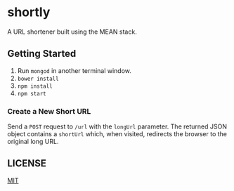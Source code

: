 # shortly

A URL shortener built using the MEAN stack.

## Getting Started

1. Run `mongod` in another terminal window.
2. `bower install`
3. `npm install`
4. `npm start`

### Create a New Short URL

Send a `POST` request to `/url` with the `longUrl` parameter. The returned JSON object contains a `shortUrl` which, when visited, redirects the browser to the original long URL.

## LICENSE
[MIT](LICENSE)
